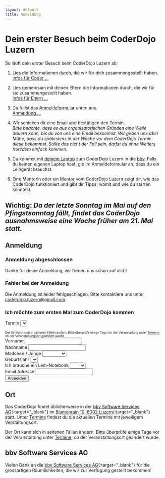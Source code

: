 ```yaml
---
layout: default
title: Anmeldung
---
```


# Dein erster Besuch beim CoderDojo Luzern

So läuft dein erster Besuch beim CoderDojo Luzern ab:

1. Lies die Informationen durch, die wir für dich zusammengestellt haben.<br/>
   <a class="btn btn-material-luzern-blue" href="/infos/kinder.html" target="_blank">Infos für Coder&nbsp;...</a>&nbsp;

1. Lies gemeinsam mit deinen Eltern die Informationen durch, die wir für sie zusammengestellt haben.<br/>
   <a class="btn btn-material-luzern-blue" href="/infos/kinder.html" target="_blank">Infos für Eltern&nbsp;...</a>&nbsp;

1. Du füllst das <a href="#form">Anmeldeformular</a> unten aus.<br/>
   <a class="btn btn-material-luzern-blue" href="#form">Anmeldung&nbsp;...</a>&nbsp;

1. Wir schicken dir eine Email und bestätigen den Termin.<br/>
_Bitte beachte, dass es aus organisatorischen Gründen eine Weile dauern kann, bis du von uns eine Email bekommst. Wir geben uns aber Mühe, dass du spätestens in der Woche vor dem CoderDojo Termin diese bekommst. Sollte das nicht der Fall sein, darfst du ohne Weiters trotzdem einfach kommen._

1. Du kommst mit <a href="/infos/eltern.html#Laptop" target="_blank">deinem Laptop</a> zum CoderDojo Luzern in die <a href="#bbv">bbv</a>. Falls du keinen eigenen Laptop hast, gib im Anmeldeformular an, dass du ein Leihgerät brauchst.

1. Eine Mentorin oder ein Mentor vom CoderDojo Luzern zeigt dir, wie das CoderDojo funktioniert und gibt dir Tipps, womit und wie du starten könntest.

## __Wichtig: _Da der letzte Sonntag im Mai auf den Pfingstsonntag fällt, findet das CoderDojo ausnahmsweise eine Woche früher am 21. Mai statt.___

## <a name="form" />Anmeldung

<div class="row registration-form">
  <div class="col-sm-10 col-md-8 col-lg-6">
    <div class="card card-block">
        <div class="registration-finished hide">
            <h3>Anmeldung abgeschlossen</h3>
            <p>Danke für deine Anmeldung, wir freuen uns schon auf dich!</p>
        </div>
        <div class="registration-error hide">
            <h3>Fehler bei der Anmeldung</h3>
            <p>Die Anmeldung ist leider fehlgeschlagen. Bitte kontaktiere uns unter <a href="mailto:coderdojo.luzern@gmail.com">coderdojo.luzern@gmail.com</a>.</p>
        </div>
        <form class="registration" id="registration-form" method="POST" action="https://formspree.io/coderdojo.luzern@gmail.com">
            <h3>Ich möchte zum ersten Mal zum CoderDojo kommen</h3>
            <div class="form-group">
              <label for="event">Termin</label>
              <select name="Termin" id="event" class="form-control" required="required">
              </select>
              <div style="padding-top: 15px"><small><small>Der Ort kann sich in seltenen Fällen ändern. Bitte überprüfe einige Tage vor der Veranstaltung unter <a href="termine.html" target="_blank">Termine</a>, ob der Veranstaltungsort geändert wurde.</small></small></div>
            </div>
            <div class="form-group">
                <label for="givenName">Vorname</label>
                <input name="Vorname" type="text" class="form-control" id="givenName" required="required"
                    oninvalid="this.setCustomValidity('Gib bitte den Vornamen des Teilnehmers an.')" oninput="setCustomValidity('')">
            </div>
            <div class="form-group">
                <label for="familyName">Nachname</label>
                <input name="Nachname" type="text" class="form-control" id="familyName" required="required"
                    oninvalid="this.setCustomValidity('Gib bitte den Nachnamen des Teilnehmers an.')" oninput="setCustomValidity('')">
            </div>
            <div class="form-group">
                <label for="gender">Mädchen / Junge</label>
                <select name="Geschlecht" id="gender" class="form-control" required="required"
                    oninvalid="this.setCustomValidity('Gib bitte an, ob der Teilnehmer ein Mädchen oder ein Junge ist.')" oninput="setCustomValidity('')">
                    <option value="" disabled selected></option>
                    <option value="f">Mädchen</option>
                    <option value="m">Junge</option>
                </select>
            </div>
            <div class="form-group">
                <label for="yearOfBirth">Geburtsjahr</label>
                <select name="Geburtsjahr" id="yearOfBirth" class="form-control" required="required"
                    oninvalid="this.setCustomValidity('Gib bitte das Geburtsjahr des Teilnehmers an.')" oninput="setCustomValidity('')">
                    <option value="" disabled selected></option>
                </select>
            </div>
            <div class="form-group">
                <label for="rentalNotebook">Ich brauche ein Leih-Notebook</label>
                <select name="Braucht ein Notebook" id="rentalNotebook" class="form-control" required="required"
                    oninvalid="this.setCustomValidity('Gib bitte an, ober der Teilnehmer ein Leih-Notebook braucht.')" oninput="setCustomValidity('')">
                    <option value=""></option>
                    <option value="no">Nein</option>
                    <option value="yes">Ja</option>
                </select>
            </div>
            <div class="form-group">
                <label for="email">Email Adresse</label>
                <input name="Email" type="email" class="form-control" id="email" required="required"
                    oninvalid="this.setCustomValidity('Gib uns bitte eine Email-Adresse, unter dir wir dich bei Fragen oder Termin-Änderungen erreichen können.')" oninput="setCustomValidity('')">
            </div>
            <input type="hidden" name="_next" value="/anmeldung-erfolgreich" />
            <input type="hidden" name="_language" value="de" />
            <div class="pull-right">
                <button type="submit" class="btn btn-material-luzern-blue">Anmelden</button>
            </div>
        </form>
    </div>
  </div>
</div>


## <a name="bbv" />Ort

Das CoderDojo findet üblicherweise in der [bbv Software Services AG](https://www.bbv.ch){:target="_blank"} im [Blumenrain 10, 6002 Luzern](https://www.google.com/maps/place/bbv+Software+Services+AG/@47.0638419,8.3090783,17z/data=!3m1!4b1!4m5!3m4!1s0x0:0x67769a64439d9bad!8m2!3d47.0638419!4d8.311267){:target="_blank"} statt.
Unter [Termine](termine.html) findest du die aktuellen Termine mit jeweiligem Verstaltungsort.

Der Ort kann sich in seltenen Fällen ändern. Bitte überprüfe einige Tage vor der Veranstaltung unter <a href="termine.html" target="_blank">Termine</a>, ob der Veranstaltungsort geändert wurde.

## bbv Software Services AG

Vielen Dank an die [bbv Software Services AG](https://www.bbv.ch){:target="_blank"} für die grossartigen Räumlichkeiten, die wir zur Verfügung gestellt bekommen!


<script language="javascript">
$.get("https://www.googleapis.com/calendar/v3/calendars/coderdojo.luzern@gmail.com/events?key=AIzaSyDuL2gUksesWq33UDNoACL4mdyjQcsS6vk", function(data) {
    const comp = function(a, b){ new Date(a.start.dateTime || a.start.date).getTime() - new Date(b.start.dateTime || b.start.date).getTime(); };
    data.items.filter(function(item){ return item && item.hasOwnProperty('status') && item.status !== 'cancelled'; }).sort(comp).slice(0, 3).forEach(function(item) {
         $("#event").append("<option value=\"" + item.start.dateTime + "\">" + (new moment(item.start.dateTime)).format("Do MMM YYYY, H:mm") + " Uhr @ " + (item.location ? item.location : "bbv Software Services AG Luzern") + "</option>");
    });

    var currentYear = new moment().year();
    for (var i = currentYear - 6; i >= currentYear - 18; i--) {
        $("#yearOfBirth").append("<option value=\"" + i.toString() + "\">" + i.toString() + "</option>");
    }
});
</script>
